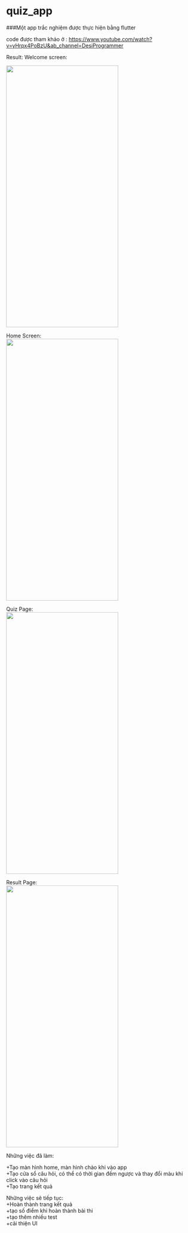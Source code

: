 # quiz_app
###Một app trắc nghiệm được thực hiện bằng flutter

code được tham khảo ở : https://www.youtube.com/watch?v=yHrpx4PoBzU&ab_channel=DesiProgrammer

Result:
  Welcome screen:</br>
  
  <img src="https://user-images.githubusercontent.com/37074707/106854150-66a05d00-66ed-11eb-8990-498d9fa9b3f4.png" width="300" height="700">
  


 Home Screen: </br>
 <img src="https://user-images.githubusercontent.com/37074707/106854629-3a391080-66ee-11eb-8c3c-d66710232eba.png" width="300" height="700">
 

 
 Quiz Page: </br>
 <img src="https://user-images.githubusercontent.com/37074707/106854701-576ddf00-66ee-11eb-80e9-7c6f50454bff.png" width="300" height="700">
 


Result Page: </br>
<img src="https://user-images.githubusercontent.com/37074707/106854782-7c625200-66ee-11eb-8a67-e8fd10a63781.png" width="300" height="700">





Những việc đã làm:
 
 +Tạo màn hình home, màn hình chào khi vào app </br>
 +Tạo cửa sổ câu hỏi, có thể có thời gian đếm ngược và thay đổi màu khi click vào câu hỏi </br>
 +Tạo trang kết quả </br>
 
Những việc sẽ tiếp tục: </br>
  +Hoàn thành trang kết quả </br>
  +tạo số điểm khi hoàn thành bài thi </br>
  +tạo thêm nhiều test </br>
  +cải thiện UI </br>
